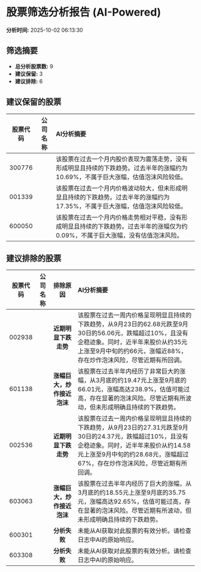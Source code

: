 # 股票筛选分析报告 (AI-Powered)

**分析时间:** 2025-10-02 06:13:30

## 筛选摘要

- **总分析股票数:** 9
- **建议保留:** 3
- **建议排除:** 6

## 建议保留的股票

| 股票代码 | 公司名称 | AI分析摘要 |
|:---:|:---:|:---|
| 300776 |  | 该股票在过去一个月内股价表现为震荡走势，没有形成明显且持续的下跌趋势。过去半年的涨幅约为10.69%，不属于巨大涨幅，估值泡沫风险较低。 |
| 001339 |  | 该股票在过去一个月内价格波动较大，但未形成明显且持续的下跌趋势。过去半年的涨幅约为17.35%，不属于巨大涨幅，估值泡沫风险较低。 |
| 600050 |  | 该股票在过去一个月内价格走势相对平稳，没有形成明显且持续的下跌趋势。过去半年的涨幅仅为约0.09%，不属于巨大涨幅，没有估值泡沫风险。 |

## 建议排除的股票

| 股票代码 | 公司名称 | 排除原因 | AI分析摘要 |
|:---:|:---:|:---:|:---|
| 002938 |  | **近期明显下跌走势** | 该股票在过去一周内价格呈现明显且持续的下跌趋势，从9月23日的62.68元跌至9月30日的56.06元，跌幅超过10%，且没有企稳迹象。同时，近半年来股价从约35元上涨至9月中旬的约66元，涨幅近88%，存在炒作泡沫风险，尽管近期有所回调。 |
| 601138 |  | **涨幅巨大，炒作接近泡沫** | 该股票在过去半年内经历了非常巨大的涨幅，从3月底的约19.47元上涨至9月底的66.01元，涨幅高达238.9%，估值可能过高，存在显著的泡沫风险。尽管近期有所波动，但未形成明确且持续的下跌趋势。 |
| 002536 |  | **近期明显下跌走势** | 该股票在过去一周内价格呈现明显且持续的下跌趋势，从9月23日的27.31元跌至9月30日的24.37元，跌幅超过10%，且没有企稳迹象。同时，近半年来股价从约14.58元上涨至9月中旬的约28.68元，涨幅超过67%，存在炒作泡沫风险，尽管近期有所回调。 |
| 603063 |  | **涨幅巨大，炒作接近泡沫** | 该股票在过去半年内经历了巨大的涨幅，从3月底的约18.55元上涨至9月底的35.75元，涨幅高达92.65%，估值可能过高，存在显著的泡沫风险。尽管近期有所波动，但未形成明确且持续的下跌趋势。 |
| 600301 |  | **分析失败** | 未能从AI获取对此股票的有效分析。请检查日志中AI的原始响应。 |
| 603308 |  | **分析失败** | 未能从AI获取对此股票的有效分析。请检查日志中AI的原始响应。 |
